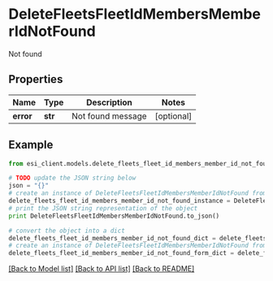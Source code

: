 # DeleteFleetsFleetIdMembersMemberIdNotFound

Not found

## Properties

Name | Type | Description | Notes
------------ | ------------- | ------------- | -------------
**error** | **str** | Not found message | [optional] 

## Example

```python
from esi_client.models.delete_fleets_fleet_id_members_member_id_not_found import DeleteFleetsFleetIdMembersMemberIdNotFound

# TODO update the JSON string below
json = "{}"
# create an instance of DeleteFleetsFleetIdMembersMemberIdNotFound from a JSON string
delete_fleets_fleet_id_members_member_id_not_found_instance = DeleteFleetsFleetIdMembersMemberIdNotFound.from_json(json)
# print the JSON string representation of the object
print DeleteFleetsFleetIdMembersMemberIdNotFound.to_json()

# convert the object into a dict
delete_fleets_fleet_id_members_member_id_not_found_dict = delete_fleets_fleet_id_members_member_id_not_found_instance.to_dict()
# create an instance of DeleteFleetsFleetIdMembersMemberIdNotFound from a dict
delete_fleets_fleet_id_members_member_id_not_found_form_dict = delete_fleets_fleet_id_members_member_id_not_found.from_dict(delete_fleets_fleet_id_members_member_id_not_found_dict)
```
[[Back to Model list]](../README.md#documentation-for-models) [[Back to API list]](../README.md#documentation-for-api-endpoints) [[Back to README]](../README.md)


